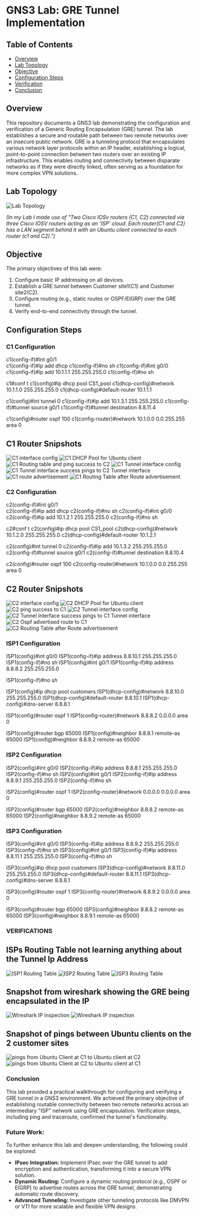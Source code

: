 # GNS3 Lab: GRE Tunnel Implementation

## Table of Contents
- [Overview](#overview)
- [Lab Topology](#lab-topology)
- [Objective](#objective)
- [Configuration Steps](#configuration-steps)
- [Verification](#verification)
- [Conclusion](#conclusion)

## Overview
This repository documents a GNS3 lab demonstrating the configuration and verification of a Generic Routing Encapsulation (GRE) tunnel. The lab establishes a secure and routable path between two remote networks over an insecure public network.
 GRE is a tunneling protocol that encapsulates various network layer protocols within an IP header, establishing a logical, point-to-point connection between two routers over an existing IP infrastructure. This enables routing and connectivity between disparate networks as if they were directly linked, often serving as a foundation for more complex VPN solutions.

## Lab Topology

![Lab Topology](https://res.cloudinary.com/dkhycupho/image/upload/GRE_TUNNEL_Topology_jlaeyb.png)


*(In my Lab I made use of "Two Cisco IOSv routers (C1, C2) connected via three Cisco IOSV routers acting as an 'ISP' cloud. Each router(C1 and C2) has a LAN segment behind it with an Ubuntu client connected to each router (c1 and C2).")*

## Objective
The primary objectives of this lab were:
1.  Configure basic IP addressing on all devices.
2.  Establish a GRE tunnel between Customer site1(C1) and Customer site2(C2).
3.  Configure routing (e.g., static routes or OSPF/EIGRP) over the GRE tunnel.
4.  Verify end-to-end connectivity through the tunnel.

## Configuration Steps

### C1 Configuration
c1(config-if)#int g0/1      
c1(config-if)#ip add dhcp
c1(config-if)#no sh
c1(config-if)#int g0/0 
c1(config-if)#ip add 10.1.1.1 255.255.255.0
c1(config-if)#no sh

c1#conf t
c1(config)#ip dhcp pool CS1_pool
c1(dhcp-config)#network 10.1.1.0 255.255.255.0
c1(dhcp-config)#default-router 10.1.1.1


c1(config)#int tunnel 0
c1(config-if)#ip add 10.1.3.1 255.255.255.0
c1(config-if)#tunnel source g0/1
c1(config-if)#tunnel destination 8.8.11.4

c1(config)#router ospf 100
c1(config-router)#network 10.1.0.0 0.0.255.255 area 0

## C1 Router Snipshots

![C1 interface config](https://res.cloudinary.com/dkhycupho/image/upload/c1_interface_cofig_illrb5.png)
![C1 DHCP Pool for Ubuntu client](https://res.cloudinary.com/dkhycupho/image/upload/C1_DHCP_POOL_config_for_Ubuntu_client_fzjeiu.png)
![C1 Routing table and ping success to C2](https://res.cloudinary.com/dkhycupho/image/upload/C1_routing_table_and_ping_success_to_C2_fakriu.png)
![C1 Tunnel interface config](https://res.cloudinary.com/dkhycupho/image/upload/Tunnel_interface_config_on_C1_lezjqq.png)
![C1 Tunnel interface success pings to C2 Tunnel interface](https://res.cloudinary.com/dkhycupho/image/upload/successful_pings_between_C1_tunnel_and_C2_Tunnel_fqub2u.png)
![C1 route advertisement](https://res.cloudinary.com/dkhycupho/image/upload/C1_ospf_config_to_advertise_route_to_C2_gtwglr.png)
![C1 Routing Table after Route advertisement](https://res.cloudinary.com/dkhycupho/image/upload/c1_Routing_Table_after_Router_advertisement_vq56o0.png)

### C2 Configuration
c2(config-if)#int g0/1      
c2(config-if)#ip add dhcp
c2(config-if)#no sh
c2(config-if)#int g0/0
c2(config-if)#ip add 10.1.2.1 255.255.255.0
c2(config-if)#no sh

c2#conf t
c2(config)#ip dhcp pool CS1_pool
c2(dhcp-config)#network 10.1.2.0 255.255.255.0
c2(dhcp-config)#default-router 10.1.2.1


c2(config)#int tunnel 0
c2(config-if)#ip add 10.1.3.2 255.255.255.0
c2(config-if)#tunnel source g0/1
c2(config-if)#tunnel destination 8.8.10.4

c2(config)#router ospf 100
c2(config-router)#network 10.1.0.0 0.0.255.255 area 0


## C2 Router Snipshots

![C2 interface config](https://res.cloudinary.com/dkhycupho/image/upload/C2_interface_config_lncly8.png)
![C2 DHCP Pool for Ubuntu client](https://res.cloudinary.com/dkhycupho/image/upload/C2_DHCP_POOL_config_for_unbuntu_client_th9cx3.png)
![C2 ping success to C1](https://res.cloudinary.com/dkhycupho/image/upload/C2_success_ping_to_C1_pmvjo0.png)
![C2 Tunnel interface config](https://res.cloudinary.com/dkhycupho/image/upload/Tunnel_Interface_config_on_C2_msorpr.png)
![C2 Tunnel interface success pings to C1 Tunnel interface](https://res.cloudinary.com/dkhycupho/image/upload/successful_pings_between_C2_tunnel_and_C1_tunnel_qnyllv.png)
![C2 Ospf advertised route to C1](https://res.cloudinary.com/dkhycupho/image/upload/C2_ospf__advertised_route_to_C1_jaj4xy.png)
![C2 Routing Table after Route advertisement](https://res.cloudinary.com/dkhycupho/image/upload/C2_Routing_Table_after_Route_advertisement_yidzom.png)


### ISP1 Configuration
ISP1(config)#int g0/0
ISP1(config-if)#ip address 8.8.10.1 255.255.255.0
ISP1(config-if)#no sh
ISP1(config)#int g0/1
ISP1(config-if)#ip address 8.8.8.2 255.255.255.0

ISP1(config-if)#no sh

ISP1(config)#ip dhcp pool customers
ISP1(dhcp-config)#network 8.8.10.0 255.255.255.0
ISP1(dhcp-config)#default-router 8.8.10.1
ISP1(dhcp-config)#dns-server 8.8.8.1


ISP1(config)#router ospf 1
ISP1(config-router)#network 8.8.8.2 0.0.0.0 area 0

ISP1(config)#router bgp 65000
ISP1(config)#neighbor 8.8.8.1 remote-as 65000
ISP1(config)#neighbor 8.8.9.2 remote-as 65000

### ISP2 Configuration
ISP2(config)#int g0/0
ISP2(config-if)#ip address 8.8.8.1 255.255.255.0
ISP2(config-if)#no sh
ISP2(config)#int g0/1
ISP2(config-if)#ip address 8.8.9.1 255.255.255.0
ISP2(config-if)#no sh

ISP2(config)#router ospf 1
ISP2(config-router)#network 0.0.0.0 0.0.0.0 area 0

ISP2(config)#router bgp 65000
ISP2(config)#neighbor 8.8.8.2 remote-as 65000
ISP2(config)#neighbor 8.8.9.2 remote-as 65000

### ISP3 Configuration
ISP3(config)#int g0/0
ISP3(config-if)#ip address 8.8.9.2 255.255.255.0
ISP3(config-if)#no sh
ISP3(config)#int g0/1
ISP3(config-if)#ip address 8.8.11.1 255.255.255.0
ISP3(config-if)#no sh

ISP3(config)#ip dhcp pool customers
ISP3(dhcp-config)#network 8.8.11.0 255.255.255.0
ISP3(dhcp-config)#default-router 8.8.11.1 
ISP3(dhcp-config)#dns-server 8.8.8.1 

ISP3(config)#router ospf 1
ISP3(config-router)#network 8.8.9.2 0.0.0.0 area 0

ISP3(config)#router bgp 65000
ISP3(config)#neighbor 8.8.8.2 remote-as 65000
ISP3(config)#neighbor 8.8.9.1 remote-as 65000

### VERIFICATIONS

## ISPs Routing Table not learning anything about the Tunnel Ip Address

![ISP1 Routing Table](https://res.cloudinary.com/dkhycupho/image/upload/ISP1_Routing_table_to_show_its_not_learning_the_Ip_add_of_the_tunnel_interface_untbmm.png)
![ISP2 Routing Table](https://res.cloudinary.com/dkhycupho/image/upload/ISP2_Routing_table_to_show_its_not_learning_the_Ip_add_of_the_tunnel_interface_s7mwmi.png)
![ISP3 Routing Table](https://res.cloudinary.com/dkhycupho/image/upload/ISP3_Routing_table_to_show_its_not_learning_the_Ip_add_of_the_tunnel_interface_lqdwma.png)

## Snapshot from wireshark showing the GRE being encapsulated in the IP
![Wireshark IP inspection](https://res.cloudinary.com/dkhycupho/image/upload/wireshark_showing_the_src_and_dest_ip_used_while_transferring_the_packet_cestym.png)
![Wireshark IP inspection](https://res.cloudinary.com/dkhycupho/image/upload/v1750683436/Wireshark_shows_the_GRE_ip_being_encapsulated_and_not_known_by_the_ISP_routers_hkajjf.png)

## Snapshot of pings between Ubuntu clients on the 2 customer sites
![pings from Ubuntu Client at C1 to Ubuntu client at C2](https://res.cloudinary.com/dkhycupho/image/upload/Succesful_pings_from_Ubuntu_client_at_C1_site_to_the_ubuntu_Client_at_C2_site_tkmpcb.png)
![pings from Ubuntu Client at C2 to Ubuntu client at C1](https://res.cloudinary.com/dkhycupho/image/upload/Succesful_pings_from_Ubuntu_client_at_C2_site_to_the_ubuntu_Client_at_C1_site_by5mol.png)

### Conclusion
This lab provided a practical walkthrough for configuring and verifying a GRE tunnel in a GNS3 environment. We achieved the primary objective of establishing routable connectivity between two remote networks across an intermediary "ISP" network using GRE encapsulation. Verification steps, including ping and traceroute, confirmed the tunnel's functionality.

### Future Work:
To further enhance this lab and deepen understanding, the following could be explored:
* **IPsec Integration:** Implement IPsec over the GRE tunnel to add encryption and authentication, transforming it into a secure VPN solution.
* **Dynamic Routing:** Configure a dynamic routing protocol (e.g., OSPF or EIGRP) to advertise routes across the GRE tunnel, demonstrating automatic route discovery.
* **Advanced Tunneling:** Investigate other tunneling protocols like DMVPN or VTI for more scalable and flexible VPN designs.
